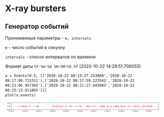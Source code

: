 # X-ray bursters

## Генератор событий  

Принимаемые параметры - `m, intervals`

`m` - число событий в cекунлу

`intervals` - список интервалов по времени

Формат даты `%Y-%m-%d %H:%M:%S.%f` (2020-10-22 14:29:51.708055)
```
a = Events(0.5, [['2020-10-22 08:15:27.243860','2020-10-22 08:17:00.713311'],['2020-10-22 08:17:59.123542','2020-10-22 08:21:06.957365'],['2020-10-22 08:21:27.443803','2020-10-22 08:25:13.811805']])
plot(a.events)
```

![example](example.png)